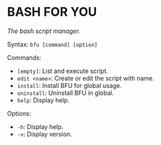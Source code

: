 # BASH FOR YOU

_The bash script manager._

Syntax: `bfu [command] [option]`

Commands:
  - `[empty]`: List and execute script.
  - `edit <name>`: Create or edit the script with name.
  - `install`: Install BFU for global usage.
  - `uninstall`: Uninstall BFU in global.
  - `help`: Display help.

Options:
  - `-h`: Display help.
  - `-v`: Display version.